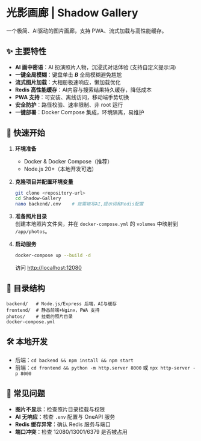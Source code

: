 # 光影画廊 | Shadow Gallery

一个极简、AI驱动的图片画廊，支持 PWA、流式加载与高性能缓存。

## ✨ 主要特性

- **AI 画中密语**：AI 扮演照片人物，沉浸式对话体验 (支持自定义提示词)
- **一键全局模糊**：键盘单击 ***B*** 全局模糊避免尴尬
- **流式图片加载**：大相册极速响应，懒加载优化
- **Redis 高性能缓存**：AI内容与搜索结果持久缓存，降低成本
- **PWA 支持**：可安装、离线访问，移动端手势切换
- **安全防护**：路径校验、速率限制、非 root 运行
- **一键部署**：Docker Compose 集成，环境隔离，易维护

## 🚀 快速开始

1. **环境准备**  
   - Docker & Docker Compose（推荐）
   - Node.js 20+（本地开发可选）

2. **克隆项目并配置环境变量**
   ```bash
   git clone <repository-url>
   cd Shadow-Gallery
   nano backend/.env    # 按需填写AI,提示词和Redis配置
   ```

3. **准备照片目录**  
   创建本地照片文件夹，并在 `docker-compose.yml` 的 `volumes` 中映射到 `/app/photos`。

4. **启动服务**
   ```bash
   docker-compose up --build -d
   ```
   访问 [http://localhost:12080](http://localhost:12080)

## 📁 目录结构

```
backend/   # Node.js/Express 后端，AI与缓存
frontend/  # 静态前端+Nginx，PWA 支持
photos/    # 挂载的照片目录
docker-compose.yml
```

## 🛠️ 本地开发

- 后端：`cd backend && npm install && npm start`
- 前端：`cd frontend && python -m http.server 8000` 或 `npx http-server -p 8000`

## 🐛 常见问题

- **图片不显示**：检查照片目录挂载与权限
- **AI 无响应**：核查 `.env` 配置与 OneAPI 服务
- **Redis 缓存异常**：确认 Redis 服务与端口
- **端口冲突**：检查 12080/13001/6379 是否被占用

